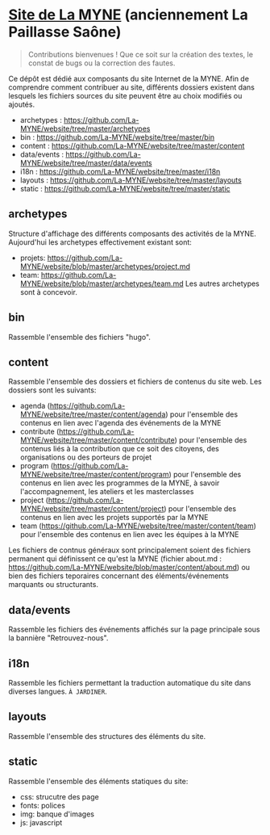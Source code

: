 # [Site de La MYNE](http://lamyne.org) (anciennement La Paillasse Saône)

> Contributions bienvenues ! Que ce soit sur la création des textes, le constat de bugs ou la correction des fautes.

Ce dépôt est dédié aux composants du site Internet de la MYNE. Afin de comprendre comment contribuer au site, différents dossiers existent dans lesquels les fichiers sources du site peuvent être au choix modifiés ou ajoutés.
* archetypes : https://github.com/La-MYNE/website/tree/master/archetypes
* bin : https://github.com/La-MYNE/website/tree/master/bin
* content : https://github.com/La-MYNE/website/tree/master/content
* data/events : https://github.com/La-MYNE/website/tree/master/data/events
* i18n : https://github.com/La-MYNE/website/tree/master/i18n
* layouts : https://github.com/La-MYNE/website/tree/master/layouts
* static : https://github.com/La-MYNE/website/tree/master/static

## archetypes 

Structure d'affichage des différents composants des activités de la MYNE. Aujourd'hui les archetypes effectivement existant sont:
* projets: https://github.com/La-MYNE/website/blob/master/archetypes/project.md
* team: https://github.com/La-MYNE/website/blob/master/archetypes/team.md
Les autres archetypes sont à concevoir.

## bin

Rassemble l'ensemble des fichiers "hugo".

## content

Rassemble l'ensemble des dossiers et fichiers de contenus du site web. Les dossiers sont les suivants:
* agenda (https://github.com/La-MYNE/website/tree/master/content/agenda) pour l'ensemble des contenus en lien avec l'agenda des événements de la MYNE
* contribute (https://github.com/La-MYNE/website/tree/master/content/contribute) pour l'ensemble des contenus liés à la contribution que ce soit des citoyens, des organisations ou des porteurs de projet
* program (https://github.com/La-MYNE/website/tree/master/content/program) pour l'ensemble des contenus en lien avec les programmes de la MYNE, à savoir l'accompagnement, les ateliers et les masterclasses
* project (https://github.com/La-MYNE/website/tree/master/content/project) pour l'ensemble des contenus en lien avec les projets supportés par la MYNE
* team (https://github.com/La-MYNE/website/tree/master/content/team) pour l'ensemble des contenus en lien avec les équipes à la MYNE

Les fichiers de contnus généraux sont principalement soient des fichiers permanent qui définissent ce qu'est la MYNE (fichier about.md : https://github.com/La-MYNE/website/blob/master/content/about.md) ou bien des fichiers teporaires concernant des éléments/événements marquants ou structurants.

## data/events

Rassemble les fichiers des événements affichés sur la page principale sous la bannière "Retrouvez-nous".

## i18n

Rassemble les fichiers permettant la traduction automatique du site dans diverses langues. `À JARDINER`.

## layouts

Rassemble l'ensemble des structures des éléments du site. 

## static

Rassemble l'ensemble des éléments statiques du site:
* css: strucutre des page
* fonts: polices
* img: banque d'images
* js: javascript

